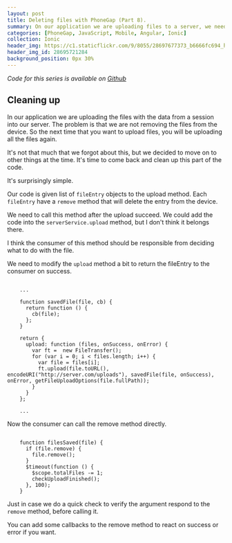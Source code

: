 ```yaml
---
layout: post
title: Deleting files with PhoneGap (Part 8).
summary: On our application we are uploading files to a server, we need to delete the files from the device once we are done..
categories: [PhoneGap, JavaScript, Mobile, Angular, Ionic]
collection: Ionic
header_img: https://c1.staticflickr.com/9/8055/28697677373_b6666fc694_h.jpg
header_img_id: 28695721284
background_position: 0px 30%
---
```


*Code for this series is available on [Github](https://github.com/hgarcia/dynamic-sports)*


## Cleaning up

In our application we are uploading the files with the data from a session into our server. The problem is that we are not removing the files from the device.
So the next time that you want to upload files, you will be uploading all the files again.

It's not that much that we forgot about this, but we decided to move on to other things at the time. It's time to come back and clean up this part of the code.

It's surprisingly simple.

Our code is given list of `fileEntry` objects to the upload method. Each `fileEntry` have a `remove` method that will delete the entry from the device.

We need to call this method after the upload succeed. We could add the code into the `serverService.upload` method, but I don't think  it belongs there.

I think the consumer of this method should be responsible from deciding what to do with the file.

We need to modify the `upload` method a bit to return the fileEntry to the consumer on success.

```

	...

	function savedFile(file, cb) {
	  return function () {
	    cb(file);
	  };
	}

	return {
	  upload: function (files, onSuccess, onError) {
	    var ft =  new FileTransfer();
	    for (var i = 0; i < files.length; i++) {
	      var file = files[i];
	      ft.upload(file.toURL(), encodeURI("http://server.com/uploads"), savedFile(file, onSuccess), onError, getFileUploadOptions(file.fullPath));
	    }
	  }
	};

	...

```

Now the consumer can call the remove method directly.

```

	function filesSaved(file) {
	  if (file.remove) {
	    file.remove();
	  }
	  $timeout(function () {
	    $scope.totalFiles -= 1;
	    checkUploadFinished();
	  }, 100);
	}

```

Just in case we do a quick check to verify the argument respond to the `remove` method, before calling it.

You can add some callbacks to the remove method to react on success or error if you want.
